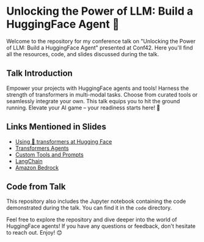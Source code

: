 # Unlocking the Power of LLM: Build a HuggingFace Agent 🤖

Welcome to the repository for my conference talk on "Unlocking the Power of LLM: Build a HuggingFace Agent" presented at Conf42. 
Here you'll find all the resources, code, and slides discussed during the talk.

## Talk Introduction

Empower your projects with HuggingFace agents and tools! 
Harness the strength of transformers in multi-modal tasks. 
Choose from curated tools or seamlessly integrate your own. 
This talk equips you to hit the ground running. Elevate your AI game – your readiness starts here! 🚀

## Links Mentioned in Slides

- [Using 🤗 transformers at Hugging Face](https://github.com/dashapetr/hf_agents/assets/54349415/f06085dc-79cd-4b7d-bc55-9f7b7789269b)
- [Transformers Agents](https://huggingface.co/docs/transformers/main/transformers_agents)
- [Custom Tools and Prompts](https://huggingface.co/docs/transformers/main/custom_tools)
- [LangChain](https://github.com/dashapetr/hf_agents/assets/54349415/ff6d7581-b606-4a87-8805-a3cfe4fa3309)
- [Amazon Bedrock](https://github.com/dashapetr/hf_agents/assets/54349415/9b94fb18-f287-4f43-a96f-d17ebc3606e4)

## Code from Talk

This repository also includes the Jupyter notebook containing the code demonstrated during the talk. You can find it in the `code` directory.

Feel free to explore the repository and dive deeper into the world of HuggingFace agents! 
If you have any questions or feedback, don't hesitate to reach out. Enjoy! 😊
